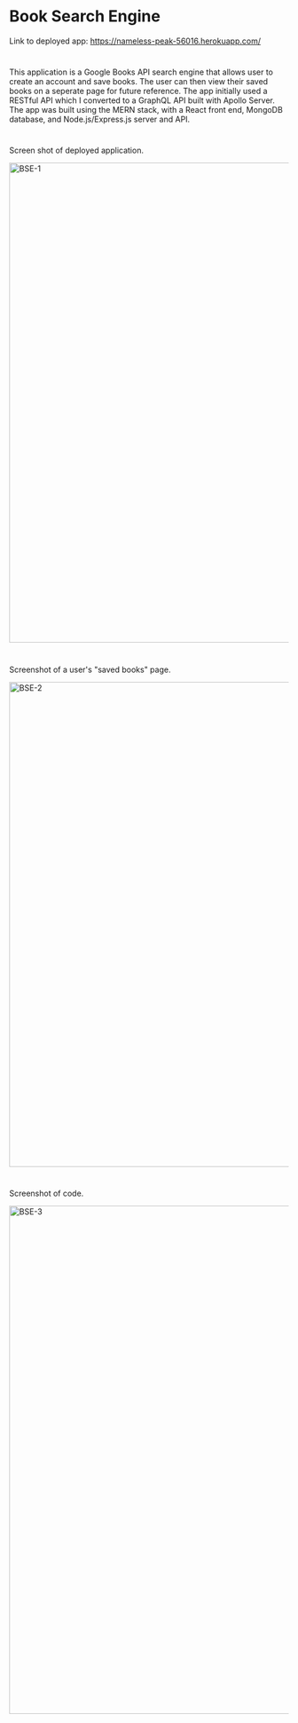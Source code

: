 # Book Search Engine 


Link to deployed app: https://nameless-peak-56016.herokuapp.com/

#

This application is a Google Books API search engine that allows user to create an account and save books. The user can then view their saved books on a seperate page for future reference. The app initially used a RESTful API which I converted to a GraphQL API built with Apollo Server. The app was built using the MERN stack, with a React front end, MongoDB database, and Node.js/Express.js server and API.

#

Screen shot of deployed application. 


<img width="865" alt="BSE-1" src="https://user-images.githubusercontent.com/104395889/199887246-07d5b045-b4d5-4861-93bf-f33c4b14f01b.png">

#

Screenshot of a user's "saved books" page.


<img width="874" alt="BSE-2" src="https://user-images.githubusercontent.com/104395889/199887338-c408527d-b43d-427a-8d8c-14171a54f932.png">

#

Screenshot of code. 


<img width="916" alt="BSE-3" src="https://user-images.githubusercontent.com/104395889/199887493-5d1ed87a-ac4f-4fb5-98b9-53b824df27f6.png">
